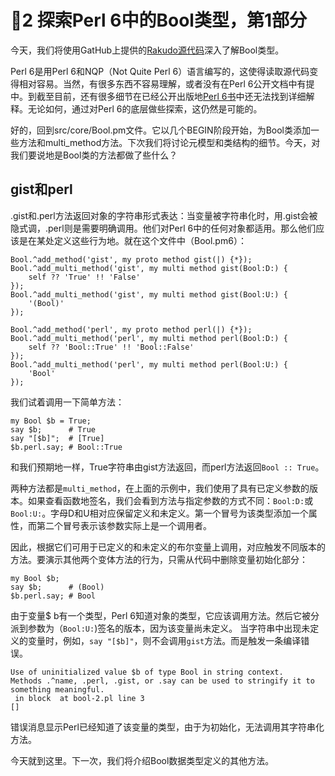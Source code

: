 
# 🔬2 探索Perl 6中的Bool类型，第1部分


今天，我们将使用GatHub上提供的[Rakudo源代码]( https://github.com/rakudo/rakudo/blob/master/src/core/Bool.pm6)深入了解Bool类型。

Perl 6是用Perl 6和NQP（Not Quite Perl 6）语言编写的，这使得读取源代码变得相对容易。当然，有很多东西不容易理解，或者没有在Perl 6公开文档中有提中。到截至目前，还有很多细节在已经公开出版地[Perl 6书]( http://allperlbooks.com/tag/perl6.0)中还无法找到详细解释。无论如何，通过对Perl 6的底层做些探索，这仍然是可能的。

好的，回到src/core/Bool.pm文件。它以几个BEGIN阶段开始，为Bool类添加一些方法和multi_method方法。下次我们将讨论元模型和类结构的细节。今天，对我们要说地是Bool类的方法都做了些什么？

## gist和perl

.gist和.perl方法返回对象的字符串形式表达：当变量被字符串化时，用.gist会被隐式调，.perl则是需要明确调用。他们对Perl 6中的任何对象都适用。那么他们应该是在某处定义这些行为地。就在这个文件中（Bool.pm6）：
```
Bool.^add_method('gist', my proto method gist(|) {*});
Bool.^add_multi_method('gist', my multi method gist(Bool:D:) { 
    self ?? 'True' !! 'False'
});
Bool.^add_multi_method('gist', my multi method gist(Bool:U:) {
    '(Bool)'
});

Bool.^add_method('perl', my proto method perl(|) {*});
Bool.^add_multi_method('perl', my multi method perl(Bool:D:) {
    self ?? 'Bool::True' !! 'Bool::False'
});
Bool.^add_multi_method('perl', my multi method perl(Bool:U:) {
    'Bool' 
});

```

我们试着调用一下简单方法：

```
my Bool $b = True;
say $b;      # True
say "[$b]";  # [True]
$b.perl.say; # Bool::True
```
和我们预期地一样，True字符串由gist方法返回，而perl方法返回`Bool :: True`。

两种方法都是`multi_method`，在上面的示例中，我们使用了具有已定义参数的版本。如果查看函数地签名，我们会看到方法与指定参数的方式不同：`Bool:D:`或`Bool:U:`。字母D和U相对应保留定义和未定义。第一个冒号为该类型添加一个属性，而第二个冒号表示该参数实际上是一个调用者。

因此，根据它们可用于已定义的和未定义的布尔变量上调用，对应触发不同版本的方法。要演示其他两个变体方法的行为，只需从代码中删除变量初始化部分：

```
my Bool $b;
say $b;      # (Bool)
$b.perl.say; # Bool

```
由于变量$ b有一个类型，Perl 6知道对象的类型，它应该调用方法。然后它被分派到参数为（`Bool:U:`)签名的版本，因为该变量尚未定义。
当字符串中出现未定义的变量时，例如，`say "[$b]"`，则不会调用`gist`方法。而是触发一条编译错误。

```
Use of uninitialized value $b of type Bool in string context.
Methods .^name, .perl, .gist, or .say can be used to stringify it to something meaningful.
 in block  at bool-2.pl line 3
[]

```
错误消息显示Perl已经知道了该变量的类型，由于为初始化，无法调用其字符串化方法。

今天就到这里。下一次，我们将介绍Bool数据类型定义的其他方法。
